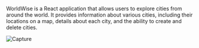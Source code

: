 

WorldWise is a React application that allows users to explore cities from around the world. It provides information about various cities, including their locations on a map, details about each city, and the ability to create and delete cities.


![Capture](https://github.com/Ansam56/Ww.Worldwise/assets/86476980/f32f2d36-33db-4a06-b4eb-12c395f6ef59)
